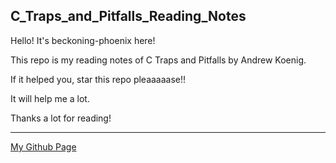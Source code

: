 ## C_Traps_and_Pitfalls_Reading_Notes



Hello! It's beckoning-phoenix here!

This repo is my reading notes of C Traps and Pitfalls by Andrew Koenig.

If it helped you, star this repo pleaaaaase!!

It will help me a lot.

Thanks a lot for reading!

---

[My Github Page](https://github.com/beckoning-phoenix)
